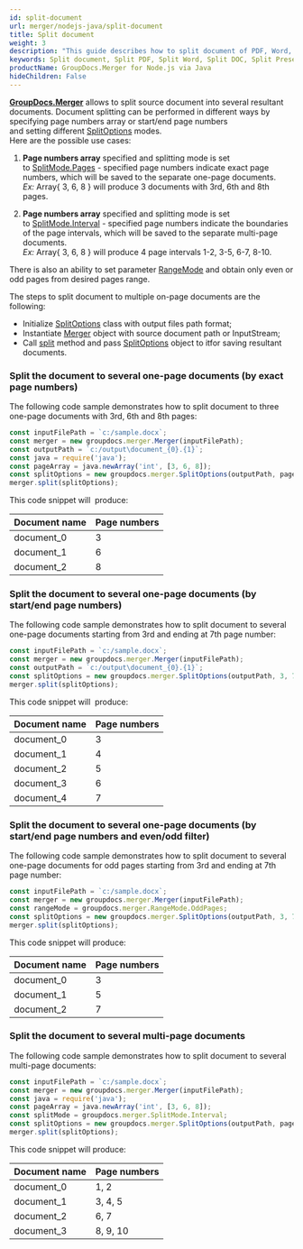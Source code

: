 ```yaml
---
id: split-document
url: merger/nodejs-java/split-document
title: Split document
weight: 3
description: "This guide describes how to split document of PDF, Word, Excel, PowerPoint and many other formats into several resultant documents using GroupDocs.Merger for Node.js via Java API."
keywords: Split document, Split PDF, Split Word, Split DOC, Split Presentation, Split Excel
productName: GroupDocs.Merger for Node.js via Java
hideChildren: False
---
```

[**GroupDocs.Merger**](https://products.groupdocs.com/merger/nodejs-java) allows to split source document into several resultant documents. Document splitting can be performed in different ways by specifying page numbers array or start/end page numbers and setting different [SplitOptions](https://reference.groupdocs.com/merger/nodejs-java/com.groupdocs.merger.domain.options/splitoptions/) modes.  
Here are the possible use cases:

1.  **Page numbers array** specified and splitting mode is set to [SplitMode.Pages](https://reference.groupdocs.com/merger/nodejs-java/com.groupdocs.merger.domain.options/splitmode/#Pages) - specified page numbers indicate exact page numbers, which will be saved to the separate one-page documents.  
    *Ex:* Array{ 3, 6, 8 } will produce 3 documents with 3rd, 6th and 8th pages.    
	
2.  **Page numbers array** specified and splitting mode is set to [SplitMode.Interval](https://reference.groupdocs.com/merger/nodejs-java/com.groupdocs.merger.domain.options/splitmode/#Interval) - specified page numbers indicate the boundaries of the page intervals, which will be saved to the separate multi-page documents.  
    *Ex:* Array{ 3, 6, 8 } will produce 4 page intervals 1-2, 3-5, 6-7, 8-10.  

There is also an ability to set parameter [RangeMode](https://reference.groupdocs.com/nodejs-java/merger/com.groupdocs.merger.domain.options/RangeMode) and obtain only even or odd pages from desired pages range.  
  
The steps to split document to multiple on-page documents are the following:

*   Initialize [SplitOptions](https://reference.groupdocs.com/merger/nodejs-java/com.groupdocs.merger.domain.options/splitoptions/) class with output files path format;
*   Instantiate [Merger](https://reference.groupdocs.com/nodejs-java/merger/com.groupdocs.merger/Merger) object with source document path or InputStream;
*   Call [split](https://reference.groupdocs.com/merger/nodejs-java/com.groupdocs.merger/merger/#split-com.groupdocs.merger.domain.options.interfaces.ISplitOptions-) method and pass [SplitOptions](https://reference.groupdocs.com/merger/nodejs-java/com.groupdocs.merger.domain.options/splitoptions/) object to itfor saving resultant documents.

### Split the document to several one-page documents (by exact page numbers)
The following code sample demonstrates how to split document to three one-page documents with 3rd, 6th and 8th pages:

```js
const inputFilePath = `c:/sample.docx`;
const merger = new groupdocs.merger.Merger(inputFilePath);
const outputPath = `c:/output\document_{0}.{1}`;
const java = require('java');
const pageArray = java.newArray('int', [3, 6, 8]);
const splitOptions = new groupdocs.merger.SplitOptions(outputPath, pageArray);
merger.split(splitOptions);
```

This code snippet will  produce:

| Document name | Page numbers |
| --- | --- |
| document_0 | 3 |
| document_1 | 6 |
| document_2 | 8 |

### Split the document to several one-page documents (by start/end page numbers)

The following code sample demonstrates how to split document to several one-page documents starting from 3rd and ending at 7th page number:

```js
const inputFilePath = `c:/sample.docx`;
const merger = new groupdocs.merger.Merger(inputFilePath);
const outputPath = `c:/output\document_{0}.{1}`;
const splitOptions = new groupdocs.merger.SplitOptions(outputPath, 3, 7);
merger.split(splitOptions);
```

This code snippet will  produce:

| Document name | Page numbers |
| --- | --- |
| document_0 | 3 |
| document_1 | 4 |
| document_2 | 5 |
| document_3 | 6 |
| document_4 | 7 |

### Split the document to several one-page documents (by start/end page numbers and even/odd filter)

The following code sample demonstrates how to split document to several one-page documents for odd pages starting from 3rd and ending at 7th page number:

```js
const inputFilePath = `c:/sample.docx`;
const merger = new groupdocs.merger.Merger(inputFilePath);
const rangeMode = groupdocs.merger.RangeMode.OddPages;
const splitOptions = new groupdocs.merger.SplitOptions(outputPath, 3, 7, rangeMode);
merger.split(splitOptions);
```

This code snippet will produce:

| Document name | Page numbers |
| --- | --- |
| document_0 | 3 |
| document_1 | 5 |
| document_2 | 7 |

### Split the document to several multi-page documents

The following code sample demonstrates how to split document to several multi-page documents:

```js
const inputFilePath = `c:/sample.docx`;
const merger = new groupdocs.merger.Merger(inputFilePath);
const java = require('java');
const pageArray = java.newArray('int', [3, 6, 8]);
const splitMode = groupdocs.merger.SplitMode.Interval;
const splitOptions = new groupdocs.merger.SplitOptions(outputPath, pageArray, splitMode);
merger.split(splitOptions);
```

This code snippet will produce:

| Document name | Page numbers |
| --- | --- |
| document_0 | 1, 2 |
| document_1 | 3, 4, 5 |
| document_2 | 6, 7 |
| document_3 | 8, 9, 10 |
